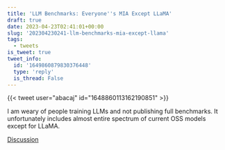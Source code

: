 ```yaml
---
title: 'LLM Benchmarks: Everyone''s MIA Except LLaMA'
draft: true
date: 2023-04-23T02:41:01+00:00
slug: '202304230241-llm-benchmarks-mia-except-llama'
tags:
  - tweets
is_tweet: true
tweet_info:
  id: '1649860879830376448'
  type: 'reply'
  is_thread: False
---
```




{{< tweet user="abacaj" id="1648860113162190851" >}}

I am weary of people training LLMs and not publishing full benchmarks. It unfortunately includes almost entire spectrum of current OSS models except for LLaMA.

[Discussion](https://x.com/sytelus/status/1649860879830376448)

